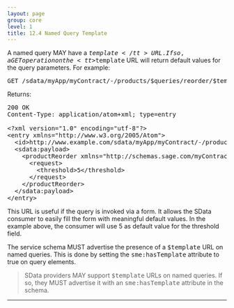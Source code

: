```yaml
---
layout: page
group: core
level: 1
title: 12.4 Named Query Template
---
```


A named query MAY have a <tt>$template</tt> URL. If so, a GET operation on
the <tt>$template</tt> URL will return default values for the query parameters.
For example:

<pre>GET /sdata/myApp/myContract/-/products/$queries/reorder/$template</pre>

Returns:

<pre>200 OK
Content-Type: application/atom+xml; type=entry
&nbsp;
&lt;?xml version="1.0" encoding="utf-8"?&gt;
&lt;entry xmlns="http://www.w3.org/2005/Atom"&gt;
&nbsp; &lt;id&gt;http://www.example.com/sdata/myApp/myContract/-/products/$queries/reorder&lt;/id&gt;
&nbsp; &lt;sdata:payload&gt;
&nbsp;&nbsp;&nbsp; &lt;productReorder xmlns="http://schemas.sage.com/myContract"&gt;
&nbsp; &nbsp;&nbsp;&nbsp; &lt;request&gt;
&nbsp;&nbsp;&nbsp;&nbsp;&nbsp;&nbsp;&nbsp; &lt;threshold&gt;5&lt;/threshold&gt;
&nbsp;&nbsp;&nbsp;&nbsp;&nbsp; &lt;/request&gt;
&nbsp;&nbsp;&nbsp; &lt;/productReorder&gt;
&nbsp; &lt;/sdata:payload&gt;
&lt;/entry&gt;</pre>

This URL is useful if the query is invoked via a form. It allows the SData
consumer to easily fill the form with meaningful default values. In the example
above, the consumer will use&nbsp;5 as default value for the threshold field.

The service schema MUST advertise the presence of a <tt>$template</tt> URL on
named queries. This is done by setting the <tt>sme:hasTemplate</tt> attribute to
true on&nbsp;query&nbsp;elements.

<blockquote class="compliance">SData providers MAY support <tt>$template</tt> URLs on named
queries. If so, they MUST advertise it with an <tt>sme:hasTemplate</tt>
attribute in the schema.</blockquote>

* * *